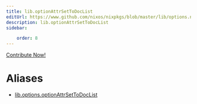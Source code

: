 ```yaml
---
title: lib.optionAttrSetToDocList
editUrl: https://www.github.com/nixos/nixpkgs/blob/master/lib/options.nix#L308C32
description: lib.optionAttrSetToDocList
sidebar:

    order: 8
---
```


<a href="https://www.github.com/nixos/nixpkgs/blob/master/lib/options.nix#L308C32">Contribute Now!</a>


# Aliases

- [lib.options.optionAttrSetToDocList](reference/lib/options/lib-options-optionAttrSetToDocList)


